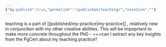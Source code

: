```yaml
---
{"dg-publish":true,"permalink":"/published/teaching/","noteIcon":""}
---
```


teaching is a part of [[published/my-practice\|my-practice]] , relatively new in conjunciton with my other creative abilities. This will be impoprtant to make more concrete throughout the PhD - ===can I extract any key insights from the PgCert about my teaching practice?